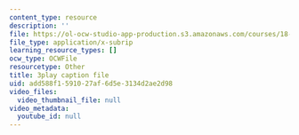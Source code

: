 ```yaml
---
content_type: resource
description: ''
file: https://ol-ocw-studio-app-production.s3.amazonaws.com/courses/18-03sc-differential-equations-fall-2011/add588f1591027af6d5e3134d2ae2d98_yD0_EQLxHcw.srt
file_type: application/x-subrip
learning_resource_types: []
ocw_type: OCWFile
resourcetype: Other
title: 3play caption file
uid: add588f1-5910-27af-6d5e-3134d2ae2d98
video_files:
  video_thumbnail_file: null
video_metadata:
  youtube_id: null
---
```

